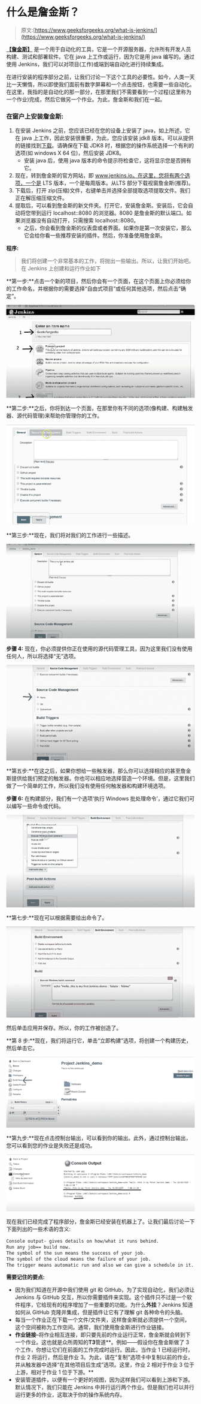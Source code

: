 # 什么是詹金斯？

> 原文:[https://www.geeksforgeeks.org/what-is-jenkins/](https://www.geeksforgeeks.org/what-is-jenkins/)

[**【詹金斯】**](https://www.geeksforgeeks.org/jenkins-and-git-integration-using-ssh-key/) 是一个用于自动化的工具，它是一个开源服务器，允许所有开发人员构建、测试和部署软件。它在 java 上工作或运行，因为它是用 java 编写的。通过使用 Jenkins，我们可以对项目(工作)或端到端自动化进行持续集成。

在进行安装的程序部分之前，让我们讨论一下这个工具的必要性。如今，人类一天比一天懒惰，所以即使我们面前有数字屏幕和一个点击按钮，也需要一些自动化。在这里，我指的是自动化的那一部分，在那里我们不需要看到一个过程(这里称为一个作业)完成，然后它做另一个作业。为此，詹金斯和我们在一起。

### **在窗户上安装詹金斯:**

1.  在安装 Jenkins 之前，您应该已经在您的设备上安装了 java，如上所述，它在 java 上工作，因此安装很重要，为此，您应该安装 jdk8 版本。可以从提供的链接找到[下载](https://www.oracle.com/in/java/technologies/javase/javase-jdk8-downloads.html)。请确保在下载 JDK8 时，根据您的操作系统选择一个有利的选项(如 windows X 64 位)，然后安装 JDK8。
    *   安装 java 后，使用 java 版本的命令提示符检查它，这将显示您是否拥有它。
2.  现在，转到詹金斯的官方网站，即 www.jenkins.io。在这里，您将有两个选项，一个是 LTS 版本，一个是每周版本。从LTS 部分下载视窗詹金斯(推荐)。
3.  下载后，打开 zip(压缩)文件，右键单击并选择全部提取选项提取文件。我们正在解压缩压缩文件。
4.  提取后，可以看到詹金斯的新文件夹。打开它，安装詹金斯。安装后，它会自动将您带到运行 localhost::8080 的浏览器。8080 是詹金斯的默认端口。如果浏览器没有自动打开，只需搜索 localhost::8080。
    *   之后，你会看到詹金斯的仪表盘或者界面。如果你是第一次安装它，那么它会给你看一些推荐安装的插件。然后，你准备使用詹金斯。

**程序:**

> 我们将创建一个非常基本的工作，将抛出一些输出。所以，让我们开始吧。在 Jenkins 上创建和运行作业如下

**第一步:**点击一个新的项目，然后你会有一个页面，在这个页面上你必须给你的工作命名，并根据你的需要选择“自由式项目”或任何其他选项，然后点击“确定”。

![](img/1585851eaacc6adf7e64a5010631f635.png)

**第二步:**之后，你将到达一个页面，在那里你有不同的选项(像构建、构建触发器、源代码管理)来帮助你管理你的工作。

![](img/aee0c12e25840dfa89b1e8490547c9a2.png)

**第三步:**现在，我们将对我们的工作进行一些描述。

![](img/f82ef790db70f7408b23d8e498c92f12.png)

**步骤 4:** 现在，你必须提供你正在使用的源代码管理工具，因为这里我们没有使用任何人，所以将选择“无”选项。

![](img/0439d8f6fd0c5d16fd2f2e0d4b4f36a6.png)

**第五步:**在这之后，如果你想给一些触发器，那么你可以选择相应的甚至詹金斯提供给我们预定的触发器。你也可以相应地选择营造一个环境。但是，这里我们做了一个简单的工作，所以我们没有使用任何触发器和构建环境选项。

**步骤 6:** 在构建部分，我们有一个选项‘执行 Windows 批处理命令’，通过它我们可以编写一些命令或代码。

![](img/0c4f3bfe5fb98febdccca2baaff89668.png)

**第七步:**现在可以根据需要给出命令了。

![](img/c91c4223c0d1200adbc2fb457d76eec9.png)

然后单击应用并保存。所以，你的工作被创造了。

**第 8 步:**现在，我们将运行它，单击“立即构建”选项，将创建一个构建历史，然后单击它。

![](img/d28c531e4775be8761edebbc1be27c28.png)

**第九步:**现在点击控制台输出，可以看到你的输出。此外，通过控制台输出，您可以看到您的作业是失败还是成功。

![](img/7c8c97d526f19a6919afe535ff201a5e.png)

现在我们已经完成了程序部分，詹金斯已经安装在机器上了。让我们最后讨论一下下面列出的一些术语的含义:

```
Console output- gives details on how/what it runs behind.
Run any job== build now.
The symbol of the sun means the success of your job.
The symbol of the cloud means the failure of your job.
The trigger means automatic run and also we can give a schedule in it.
```

**需要记住的要点:**

*   因为我们知道在开源中我们使用 git 和 GitHub，为了实现自动化，我们必须让 Jenkins 与 GitHub 交互，所以你需要插件来实现。这个插件只不过是一个软件程序，它给现有的程序增加了一些重要的功能。为什么**外挂**？Jenkins 知道如何从 GitHub 克隆并集成，但是插件让它有了理解 git 各种命令的头脑。
*   每当一个作业正在下载一个文件/文件夹，这样詹金斯就必须提供一个空间，这个空间被称为工作空间。通常，我们使用詹金斯进行作业链接。
*   **作业链接**–将作业相互连接，即只要先前的作业运行正常，詹金斯就会转到下一个作业。这也就是众所周知的**T3**管道**。例如——假设你在詹金斯做了 3 个工作，你想让它们在前面的工作完成时运行。因此，当作业 1 已经运行时，作业 2 将运行，然后是作业 3。为此，请在“复制”选项卡中复制以前的作业，并从触发器中选择“在其他项目后生成”选项。这里，作业 2 相对于作业 3 位于上游，相对于作业 1 位于下游。**
*   安装管道插件，以便有一个更好的视图，因为这样我们可以看到上游和下游。默认情况下，我们只能在 Jenkins 中并行运行两个作业。但是我们也可以并行运行更多的作业，这取决于你的操作系统内存。